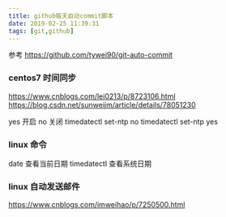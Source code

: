 ```yaml
---
title: github每天自动commit脚本
date: 2019-02-25 11:39:31
tags: [git,github]
---
```



参考 https://github.com/tywei90/git-auto-commit

### centos7 时间同步

https://www.cnblogs.com/lei0213/p/8723106.html
https://blog.csdn.net/sunweijm/article/details/78051230


yes 开启 no 关闭 
timedatectl set-ntp no
timedatectl set-ntp yes

### linux 命令 
date 查看当前日期
timedatectl 查看系统日期

### linux 自动发送邮件

https://www.cnblogs.com/imweihao/p/7250500.html

